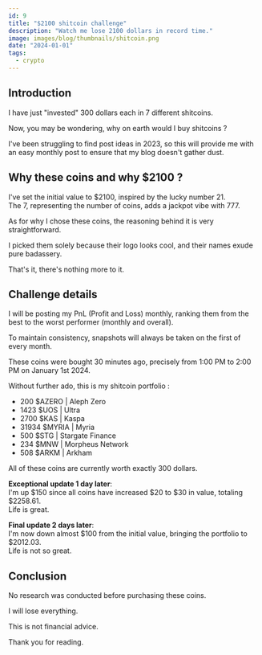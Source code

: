 ```yaml
---
id: 9
title: "$2100 shitcoin challenge"
description: "Watch me lose 2100 dollars in record time."
image: images/blog/thumbnails/shitcoin.png
date: "2024-01-01"
tags:
  - crypto
---
```


## Introduction

I have just "invested" 300 dollars each in 7 different shitcoins.

Now, you may be wondering, why on earth would I buy shitcoins ?

I've been struggling to find post ideas in 2023, so this will provide me with an easy monthly post to ensure that my blog doesn't gather dust.

## Why these coins and why $2100 ?

I've set the initial value to $2100, inspired by the lucky number 21. \
The 7, representing the number of coins, adds a jackpot vibe with 777.

As for why I chose these coins, the reasoning behind it is very straightforward.

I picked them solely because their logo looks cool, and their names exude pure badassery.

That's it, there's nothing more to it.

## Challenge details

I will be posting my PnL (Profit and Loss) monthly, ranking them from the best to the worst performer (monthly and overall).

To maintain consistency, snapshots will always be taken on the first of every month.

These coins were bought 30 minutes ago, precisely from 1:00 PM to 2:00 PM on January 1st 2024.

Without further ado, this is my shitcoin portfolio :

- 200 $AZERO | Aleph Zero
- 1423 $UOS | Ultra
- 2700 $KAS | Kaspa
- 31934 $MYRIA | Myria
- 500 $STG | Stargate Finance
- 234 $MNW | Morpheus Network
- 508 $ARKM | Arkham

All of these coins are currently worth exactly 300 dollars.

**Exceptional update 1 day later**:\
I'm up $150 since all coins have increased $20 to $30 in value, totaling $2258.61.\
Life is great.

**Final update 2 days later**:\
I'm now down almost $100 from the initial value, bringing the portfolio to $2012.03.\
Life is not so great.

## Conclusion

No research was conducted before purchasing these coins.

I will lose everything.

This is not financial advice.

Thank you for reading.

